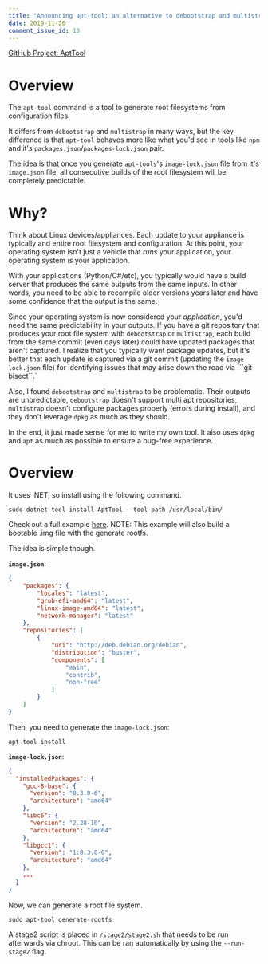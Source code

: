 ```yaml
---
title: "Announcing apt-tool: an alternative to debootstrap and multistrap for deterministic and predictable root filesystems."
date: 2019-11-26
comment_issue_id: 13
---
```


[GitHub Project: AptTool](https://github.com/pauldotknopf/apt-tool)

# Overview

The ```apt-tool``` command is a tool to generate root filesystems from configuration files.

It differs from ```debootstrap``` and ```multistrap``` in many ways, but the key difference is that ```apt-tool``` behaves more like what you'd see in tools like ```npm``` and it's ```packages.json```/```packages-lock.json``` pair.

The idea is that once you generate ```apt-tools```'s ```image-lock.json``` file from it's ```image.json``` file, all consecutive builds of the root filesystem will be completely predictable.

# Why?

Think about Linux devices/appliances. Each update to your appliance is typically and entire root filesystem and configuration. At this point, your operating system isn't just a vehicle that *runs* your application, your operating system *is* your application.

With your applications (Python/C#/etc), you typically would have a build server that produces the same outputs from the same inputs. In other words, you need to be able to recompile older versions years later and have some confidence that the output is the same.

Since your operating system is now considered your *application*, you'd need the same predictability in your outputs. If you have a git repository that produces your root file system with ```debootstrap``` or ```multistrap```,  each build from the same commit (even days later) could have updated packages that aren't captured. I realize that you typically want package updates, but it's better that each update is captured via a git commit (updating the ```image-lock.json``` file) for identifying issues that may arise down the road via ```git-bisect``.`

Also, I found ```debootstrap``` and ```multistrap``` to be problematic. Their outputs are unpredictable, ```debootstrap``` doesn't support multi apt repositories, ```multistrap``` doesn't configure packages properly (errors during install), and they don't leverage ```dpkg``` as much as they should.

In the end, it just made sense for me to write my own tool. It also uses ```dpkg``` and ```apt``` as much as possible to ensure a bug-free experience.

# Overview

It uses .NET, so install using the following command.

```
sudo dotnet tool install AptTool --tool-path /usr/local/bin/
```

Check out a full example [here](https://github.com/pauldotknopf/apt-tool-example). NOTE: This example will also build a bootable .img file with the generate rootfs.

The idea is simple though.

**```image.json```**:

```json
{
    "packages": {
        "locales": "latest",
        "grub-efi-amd64": "latest",
        "linux-image-amd64": "latest",
        "network-manager": "latest"
    },
    "repositories": [
        {
            "uri": "http://deb.debian.org/debian",
            "distribution": "buster",
            "components": [
                "main",
                "contrib",
                "non-free"
            ]
        }
    ]
}
```

Then, you need to generate the ```image-lock.json```:

```
apt-tool install
```

**```image-lock.json```**:

```json
{
  "installedPackages": {
    "gcc-8-base": {
      "version": "8.3.0-6",
      "architecture": "amd64"
    },
    "libc6": {
      "version": "2.28-10",
      "architecture": "amd64"
    },
    "libgcc1": {
      "version": "1:8.3.0-6",
      "architecture": "amd64"
    },
    ...
  }
}
```

Now, we can generate a root file system.

```
sudo apt-tool generate-rootfs
```

A stage2 script is placed in ```/stage2/stage2.sh``` that needs to be run afterwards via chroot. This can be ran automatically by using the ```--run-stage2``` flag.
